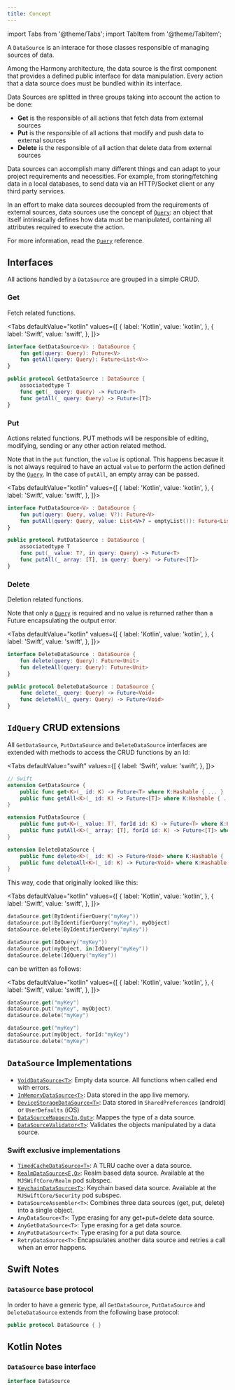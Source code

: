 ```yaml
---
title: Concept
---
```


import Tabs from '@theme/Tabs';
import TabItem from '@theme/TabItem';

A `DataSource` is an interace for those classes responsible of managing sources of data.

Among the Harmony architecture, the data source is the first component that provides a defined public interface for data manipulation. Every action that a data source does must be bundled within its interface. 

Data Sources are splitted in three groups taking into account the action to be done: 

- **Get** is the responsible of all actions that fetch data from external sources
- **Put** is the responsible of all actions that modify and push data to external sources
- **Delete** is the responsible of all action that delete data from external sources

Data sources can accomplish many different things and can adapt to your project requirements and necessities. For example, from storing/fetching data in a local databases, to send data via an HTTP/Socket client or any third party services.

In an effort to make data sources decoupled from the requirements of external sources, data sources use the concept of [`Query`](../query): an object that itself intrinsically defines how data must be manipulated, containing all attributes required to execute the action.

For more information, read the [`Query`](query) reference.

## Interfaces

All actions handled by a `DataSource` are grouped in a simple CRUD.

### Get

Fetch related functions.

<Tabs defaultValue="kotlin" values={[
    { label: 'Kotlin', value: 'kotlin', },
    { label: 'Swift', value: 'swift', },
]}>
<TabItem value="kotlin">

```kotlin
interface GetDataSource<V> : DataSource {
    fun get(query: Query): Future<V>
    fun getAll(query: Query): Future<List<V>>
}
```

</TabItem>
<TabItem value="swift">

```swift
public protocol GetDataSource : DataSource {
    associatedtype T
    func get(_ query: Query) -> Future<T>
    func getAll(_ query: Query) -> Future<[T]>
}
```

</TabItem>
</Tabs>

### Put

Actions related functions. PUT methods will be responsible of editing, modifying, sending or any other action related method.

Note that in the `put` function, the `value` is optional. This happens becasue it is not always required to have an actual `value` to perform the action defined by the [`Query`](../query). In the case of `putAll`, an empty array can be passed.

<Tabs defaultValue="kotlin" values={[
    { label: 'Kotlin', value: 'kotlin', },
    { label: 'Swift', value: 'swift', },
]}>
<TabItem value="kotlin">

```kotlin
interface PutDataSource<V> : DataSource {
    fun put(query: Query, value: V?): Future<V>
    fun putAll(query: Query, value: List<V>? = emptyList()): Future<List<V>>
}
```

</TabItem>
<TabItem value="swift">

```swift
public protocol PutDataSource : DataSource {
    associatedtype T
    func put(_ value: T?, in query: Query) -> Future<T>
    func putAll(_ array: [T], in query: Query) -> Future<[T]>
}
```

</TabItem>
</Tabs>

### Delete

Deletion related functions.

Note that only a [`Query`](../query) is required and no value is returned rather than a Future encapsulating the output error.

<Tabs defaultValue="kotlin" values={[
    { label: 'Kotlin', value: 'kotlin', },
    { label: 'Swift', value: 'swift', },
]}>
<TabItem value="kotlin">

```kotlin
interface DeleteDataSource : DataSource {
    fun delete(query: Query): Future<Unit>
    fun deleteAll(query: Query): Future<Unit>
}
```

</TabItem>
<TabItem value="swift">

```swift
public protocol DeleteDataSource : DataSource {
    func delete(_ query: Query) -> Future<Void>
    func deleteAll(_ query: Query) -> Future<Void>
}
```

</TabItem>
</Tabs>

## `IdQuery` CRUD extensions

All  `GetDataSource`, `PutDataSource` and `DeleteDataSource` interfaces are extended with methods to access the CRUD functions by an Id:

<Tabs defaultValue="swift" values={[
    { label: 'Swift', value: 'swift', },
]}>
<TabItem value="swift">

```swift
// Swift
extension GetDataSource {
    public func get<K>(_ id: K) -> Future<T> where K:Hashable { ... }
    public func getAll<K>(_ id: K) -> Future<[T]> where K:Hashable { ... }
}

extension PutDataSource {
    public func put<K>(_ value: T?, forId id: K) -> Future<T> where K:Hashable { ... }
    public func putAll<K>(_ array: [T], forId id: K) -> Future<[T]> where K:Hashable { ... }
}

extension DeleteDataSource {
    public func delete<K>(_ id: K) -> Future<Void> where K:Hashable { ... }
    public func deleteAll<K>(_ id: K) -> Future<Void> where K:Hashable { ... }
}
```

</TabItem>
</Tabs>

This way, code that originally looked like this:

<Tabs defaultValue="kotlin" values={[
    { label: 'Kotlin', value: 'kotlin', },
    { label: 'Swift', value: 'swift', },
]}>
<TabItem value="kotlin">

```kotlin
dataSource.get(ByIdentifierQuery("myKey"))
dataSource.put(ByIdentifierQuery("myKey"), myObject)
dataSource.delete(ByIdentifierQuery("myKey"))
```

</TabItem>
<TabItem value="swift">

```swift
dataSource.get(IdQuery("myKey"))
dataSource.put(myObject, in:IdQuery("myKey"))
dataSource.delete(IdQuery("myKey"))
```

</TabItem>
</Tabs>

can be written as follows:

<Tabs defaultValue="kotlin" values={[
    { label: 'Kotlin', value: 'kotlin', },
    { label: 'Swift', value: 'swift', },
]}>
<TabItem value="kotlin">

```kotlin
dataSource.get("myKey")
dataSource.put("myKey", myObject)
dataSource.delete("myKey")
```

</TabItem>
<TabItem value="swift">

```swift
dataSource.get("myKey")
dataSource.put(myObject, forId:"myKey")
dataSource.delete("myKey")
```

</TabItem>
</Tabs>

## `DataSource` Implementations

- [`VoidDataSource<T>`](void-data-source): Empty data source. All functions when called end with errors.
- [`InMemoryDataSource<T>`](in-memory-data-source): Data stored in the app live memory.
- [`DeviceStorageDataSource<T>`](device-storage-data-source): Data stored in `SharedPreferences` (android) or `UserDefaults` (iOS)
- [`DataSourceMapper<In,Out>`](data-source-mapper): Mappes the type of a data source.
- [`DataSourceValidator<T>`](data-source-validator): Validates the objects manipulated by a data source.

### Swift exclusive implementations

- [`TimedCacheDataSource<T>`](timed-cache-data-source): A TLRU cache over a data source.
- [`RealmDataSource<E,O>`](realm-data-source): Realm based data source. Available at the `MJSWiftCore/Realm` pod subspec.
- [`KeychainDataSource<T>`](keychain-data-source): Keychain based data source. Available at the `MJSwiftCore/Security` pod subspec.
- `DataSourceAssembler<T>`: Combines three data sources (get, put, delete) into a single object.
- `AnyDataSource<T>`: Type erasing for any get+put+delete data source.
- `AnyGetDataSource<T>`: Type erasing for a get data source.
- `AnyPutDataSource<T>`: Type erasing for a put data source.
- `RetryDataSource<T>`: Encapsulates another data source and retries a call when an error happens.

## Swift Notes

### `DataSource` base protocol

In order to have a generic type, all `GetDataSource`, `PutDataSource` and `DeleteDataSource` extends from the following base protocol:

```swift
public protocol DataSource { }
```

## Kotlin Notes

### `DataSource` base interface

```kotlin
interface DataSource
```
